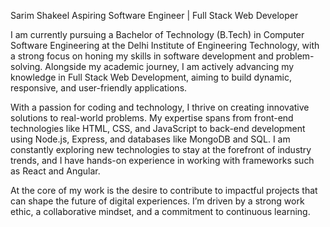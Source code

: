 Sarim Shakeel
Aspiring Software Engineer | Full Stack Web Developer

I am currently pursuing a Bachelor of Technology (B.Tech) in Computer Software Engineering at the Delhi Institute of Engineering Technology, with a strong focus on honing my skills in software development and problem-solving. Alongside my academic journey, I am actively advancing my knowledge in Full Stack Web Development, aiming to build dynamic, responsive, and user-friendly applications.

With a passion for coding and technology, I thrive on creating innovative solutions to real-world problems. My expertise spans from front-end technologies like HTML, CSS, and JavaScript to back-end development using Node.js, Express, and databases like MongoDB and SQL. I am constantly exploring new technologies to stay at the forefront of industry trends, and I have hands-on experience in working with frameworks such as React and Angular.

At the core of my work is the desire to contribute to impactful projects that can shape the future of digital experiences. I’m driven by a strong work ethic, a collaborative mindset, and a commitment to continuous learning.
<!---
Sarim670/Sarim670 is a ✨ special ✨ repository because its `README.md` (this file) appears on your GitHub profile.
You can click the Preview link to take a look at your changes.
--->
